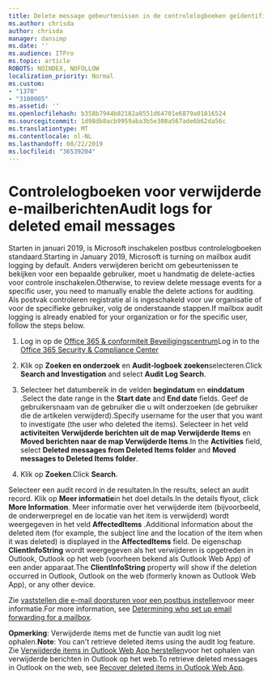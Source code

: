 ```yaml
---
title: Delete message gebeurtenissen in de controlelogboeken geïdentificeerd
ms.author: chrisda
author: chrisda
manager: dansimp
ms.date: ''
ms.audience: ITPro
ms.topic: article
ROBOTS: NOINDEX, NOFOLLOW
localization_priority: Normal
ms.custom:
- "1370"
- "3100005"
ms.assetid: ''
ms.openlocfilehash: b358b7944b82182a8551d64701e6879a01816524
ms.sourcegitcommit: 1d98db8acb9959aba3b5e308a567ade6b62da56c
ms.translationtype: MT
ms.contentlocale: nl-NL
ms.lasthandoff: 08/22/2019
ms.locfileid: "36539204"
---
```

# <a name="audit-logs-for-deleted-email-messages"></a><span data-ttu-id="f51e1-102">Controlelogboeken voor verwijderde e-mailberichten</span><span class="sxs-lookup"><span data-stu-id="f51e1-102">Audit logs for deleted email messages</span></span>

<span data-ttu-id="f51e1-103">Starten in januari 2019, is Microsoft inschakelen postbus controlelogboeken standaard.</span><span class="sxs-lookup"><span data-stu-id="f51e1-103">Starting in January 2019, Microsoft is turning on mailbox audit logging by default.</span></span> <span data-ttu-id="f51e1-104">Anders verwijderen bericht om gebeurtenissen te bekijken voor een bepaalde gebruiker, moet u handmatig de delete-acties voor controle inschakelen.</span><span class="sxs-lookup"><span data-stu-id="f51e1-104">Otherwise, to review delete message events for a specific user, you need to manually enable the delete actions for auditing.</span></span> <span data-ttu-id="f51e1-105">Als postvak controleren registratie al is ingeschakeld voor uw organisatie of voor de specifieke gebruiker, volg de onderstaande stappen.</span><span class="sxs-lookup"><span data-stu-id="f51e1-105">If mailbox audit logging is already enabled for your organization or for the specific user, follow the steps below.</span></span>

1. <span data-ttu-id="f51e1-106">Log in op de [Office 365 & conformiteit Beveiligingscentrum](https://protection.office.com/)</span><span class="sxs-lookup"><span data-stu-id="f51e1-106">Log in to the [Office 365 Security & Compliance Center](https://protection.office.com/)</span></span>

2. <span data-ttu-id="f51e1-107">Klik op **Zoeken en onderzoek** en **Audit-logboek zoeken**selecteren.</span><span class="sxs-lookup"><span data-stu-id="f51e1-107">Click **Search and Investigation** and select **Audit Log Search**.</span></span>

3. <span data-ttu-id="f51e1-108">Selecteer het datumbereik in de velden **begindatum** en **einddatum** .</span><span class="sxs-lookup"><span data-stu-id="f51e1-108">Select the date range in the **Start date** and **End date** fields.</span></span> <span data-ttu-id="f51e1-109">Geef de gebruikersnaam van de gebruiker die u wilt onderzoeken (de gebruiker die de artikelen verwijderd).</span><span class="sxs-lookup"><span data-stu-id="f51e1-109">Specify username for the user that you want to investigate (the user who deleted the items).</span></span> <span data-ttu-id="f51e1-110">Selecteer in het veld **activiteiten** **Verwijderde berichten uit de map Verwijderde Items** en **Moved berichten naar de map Verwijderde Items**.</span><span class="sxs-lookup"><span data-stu-id="f51e1-110">In the **Activities** field, select **Deleted messages from Deleted Items folder** and **Moved messages to Deleted Items folder**.</span></span>

4. <span data-ttu-id="f51e1-111">Klik op **Zoeken**.</span><span class="sxs-lookup"><span data-stu-id="f51e1-111">Click **Search**.</span></span>

<span data-ttu-id="f51e1-112">Selecteer een audit record in de resultaten.</span><span class="sxs-lookup"><span data-stu-id="f51e1-112">In the results, select an audit record.</span></span> <span data-ttu-id="f51e1-113">Klik op **Meer informatie**in het doel details.</span><span class="sxs-lookup"><span data-stu-id="f51e1-113">In the details flyout, click **More Information**.</span></span> <span data-ttu-id="f51e1-114">Meer informatie over het verwijderde item (bijvoorbeeld, de onderwerpregel en de locatie van het item is verwijderd) wordt weergegeven in het veld **AffectedItems** .</span><span class="sxs-lookup"><span data-stu-id="f51e1-114">Additional information about the deleted item (for example, the subject line and the location of the item when it was deleted) is displayed in the **AffectedItems** field.</span></span> <span data-ttu-id="f51e1-115">De eigenschap **ClientInfoString** wordt weergegeven als het verwijderen is opgetreden in Outlook, Outlook op het web (voorheen bekend als Outlook Web App) of een ander apparaat.</span><span class="sxs-lookup"><span data-stu-id="f51e1-115">The **ClientInfoString** property will show if the deletion occurred in Outlook, Outlook on the web (formerly known as Outlook Web App), or any other device.</span></span>

<span data-ttu-id="f51e1-116">Zie [vaststellen die e-mail doorsturen voor een postbus instellen](https://docs.microsoft.com/office365/securitycompliance/auditing-troubleshooting-scenarios#determining-if-a-user-deleted-email-items)voor meer informatie.</span><span class="sxs-lookup"><span data-stu-id="f51e1-116">For more information, see [Determining who set up email forwarding for a mailbox](https://docs.microsoft.com/office365/securitycompliance/auditing-troubleshooting-scenarios#determining-if-a-user-deleted-email-items).</span></span>

<span data-ttu-id="f51e1-117">**Opmerking**: Verwijderde items met de functie van audit log niet ophalen.</span><span class="sxs-lookup"><span data-stu-id="f51e1-117">**Note**: You can't retrieve deleted items using the audit log feature.</span></span> <span data-ttu-id="f51e1-118">Zie [Verwijderde items in Outlook Web App herstellen](https://support.office.com/article/C3D8FC15-EEEF-4F1C-81DF-E27964B7EDD4)voor het ophalen van verwijderde berichten in Outlook op het web.</span><span class="sxs-lookup"><span data-stu-id="f51e1-118">To retrieve deleted messages in Outlook on the web, see [Recover deleted items in Outlook Web App](https://support.office.com/article/C3D8FC15-EEEF-4F1C-81DF-E27964B7EDD4).</span></span>
